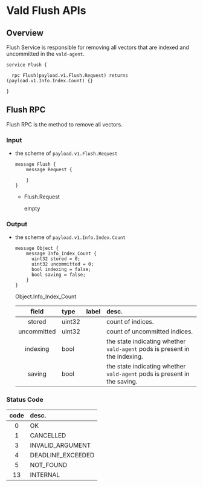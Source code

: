 # Vald Flush APIs

## Overview

Flush Service is responsible for removing all vectors that are indexed and uncommitted in the `vald-agent`.

```rpc
service Flush {

  rpc Flush(payload.v1.Flush.Request) returns (payload.v1.Info.Index.Count) {}

}
```

## Flush RPC

Flush RPC is the method to remove all vectors.

### Input

- the scheme of `payload.v1.Flush.Request`

  ```rpc
  message Flush {
      message Request {

      }
  }
  ```

  - Flush.Request

    empty


### Output

- the scheme of `payload.v1.Info.Index.Count`

  ```rpc
  message Object {
      message Info_Index_Count {
        uint32 stored = 0;
        uint32 uncommitted = 0;
        bool indexing = false;
        bool saving = false;
      }
  }
  ```

   Object.Info_Index_Count

    | field       | type   | label | desc.                                                                      |
    | :---------: |:------ | :---- | :------------------------------------------------------------------------- |
    | stored      | uint32 |       | count of indices.                                                          | 
    | uncommitted | uint32 |       | count of uncommitted indices.                                              |
    | indexing    |  bool  |       | the state indicating whether `vald-agent` pods is present in the indexing. |
    | saving      |  bool  |       | the state indicating whether `vald-agent` pods is present in the saving.   |

### Status Code

| code | desc.             |
| :--: | :---------------- |
|  0   | OK                |
|  1   | CANCELLED         |
|  3   | INVALID_ARGUMENT  |
|  4   | DEADLINE_EXCEEDED |
|  5   | NOT_FOUND         |
|  13  | INTERNAL          |
